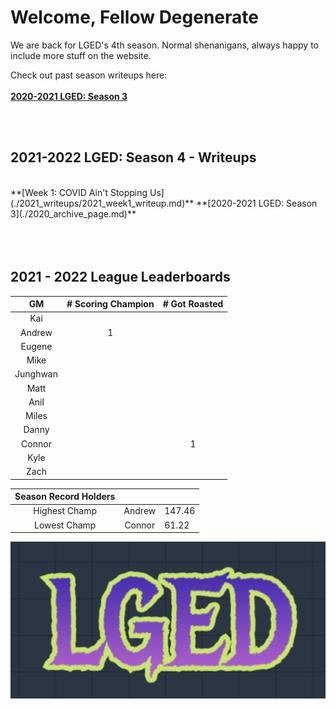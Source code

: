 # Welcome, Fellow Degenerate
We are back for LGED's 4th season. Normal shenanigans, always happy to include more stuff on the website.

Check out past season writeups here:
<br>
<br>
**[2020-2021 LGED: Season 3](./2020_archive_page.md)**

<br>
<br>


## 2021-2022 LGED: Season 4 - Writeups

<br>
 **[Week 1: COVID Ain't Stopping Us](./2021_writeups/2021_week1_writeup.md)**
 **[2020-2021 LGED: Season 3](./2020_archive_page.md)**

<br>
<br>
<br>
<br>



## 2021 - 2022 League Leaderboards


|    GM     | # Scoring Champion | # Got Roasted |
|:---------:|:------------------:|:-------------:|
| Kai       |                    |               |
| Andrew    |         1          |               |
| Eugene    |                    |               |
| Mike      |                    |               |
| Junghwan  |                    |               |
| Matt      |                    |               |
| Anil      |                    |               |
| Miles     |                    |               |
| Danny     |                    |               |
| Connor    |                    |       1       |
| Kyle      |                    |               |
| Zach      |                    |               |

|Season Record Holders|||
|:-----------:|:------------------:|:--------------|
|Highest Champ|      Andrew        |    147.46     |
|Lowest  Champ|      Connor        |     61.22     |


![LGED Logo](./media/21-22_lged_logo.png)
